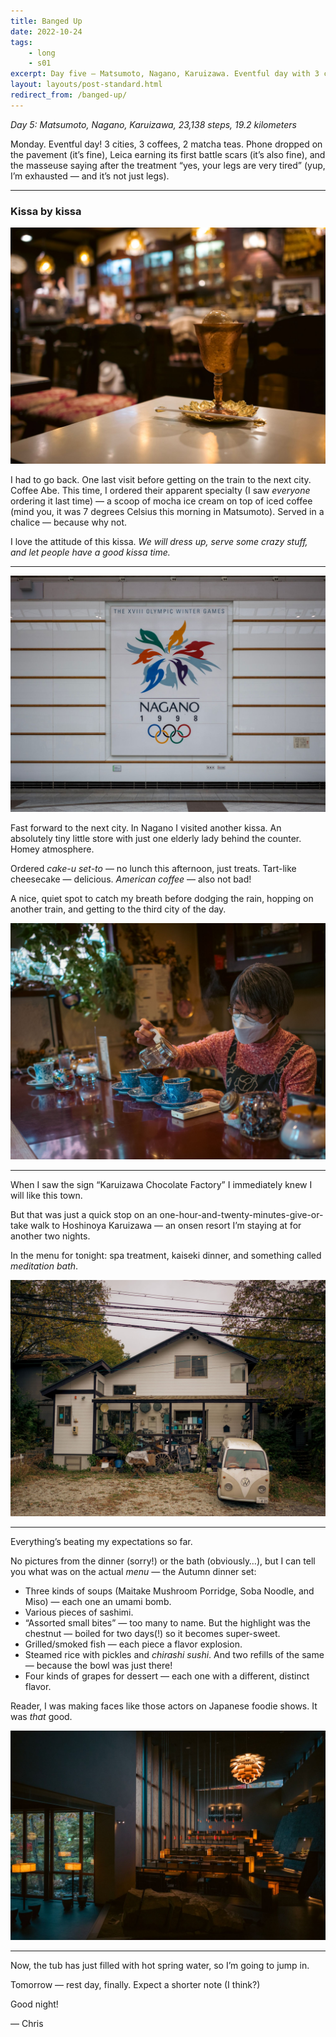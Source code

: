 ```yaml
---
title: Banged Up
date: 2022-10-24
tags: 
    - long
    - s01
excerpt: Day five — Matsumoto, Nagano, Karuizawa. Eventful day with 3 cities, 3 coffees, and 2 matcha teas. Overcaffeinated and tired.
layout: layouts/post-standard.html
redirect_from: /banged-up/
---
```


*Day 5: Matsumoto, Nagano, Karuizawa, 23,138 steps, 19.2 kilometers*

Monday. Eventful day! 3 cities, 3 coffees, 2 matcha teas. Phone dropped on the pavement (it’s fine), Leica earning its first battle scars (it’s also fine), and the masseuse saying after the treatment “yes, your legs are very tired” (yup, I’m exhausted — and it’s not just legs).

---

### Kissa by kissa

![Coffee Abe](/assets/images/bu1.jpeg)

I had to go back. One last visit before getting on the train to the next city. Coffee Abe. This time, I ordered their apparent specialty (I saw *everyone* ordering it last time) — a scoop of mocha ice cream on top of iced coffee (mind you, it was 7 degrees Celsius this morning in Matsumoto). Served in a chalice — because why not.

I love the attitude of this kissa. *We will dress up, serve some crazy stuff, and let people have a good kissa time.*

---

![Nagano still proud of 1998 Winter Olympics](/assets/images/bu2.jpeg)

Fast forward to the next city. In Nagano I visited another kissa. An absolutely tiny little store with just one elderly lady behind the counter. Homey atmosphere.

Ordered *cake-u set-to* — no lunch this afternoon, just treats. Tart-like cheesecake — delicious. *American coffee* — also not bad!

A nice, quiet spot to catch my breath before dodging the rain, hopping on another train, and getting to the third city of the day.

![紗羅夢](/assets/images/bu3.jpeg)

---

When I saw the sign “Karuizawa Chocolate Factory” I immediately knew I will like this town.

But that was just a quick stop on an one-hour-and-twenty-minutes-give-or-take walk to Hoshinoya Karuizawa — an onsen resort I’m staying at for another two nights.

In the menu for tonight: spa treatment, kaiseki dinner, and something called *meditation bath*.

![Karuizawa](/assets/images/bu4.jpeg)

---

Everything’s beating my expectations so far.

No pictures from the dinner (sorry!) or the bath (obviously…), but I can tell you what was on the actual *menu* — the Autumn dinner set:

- Three kinds of soups (Maitake Mushroom Porridge, Soba Noodle, and Miso) — each one an umami bomb.
- Various pieces of sashimi.
- “Assorted small bites” — too many to name. But the highlight was the chestnut — boiled for two days(!) so it becomes super-sweet.
- Grilled/smoked fish — each piece a flavor explosion.
- Steamed rice with pickles and *chirashi sushi*. And two refills of the same — because the bowl was just there!
- Four kinds of grapes for dessert — each one with a different, distinct flavor.

Reader, I was making faces like those actors on Japanese foodie shows. It was *that* good.

![Hoshinoya Karuizawa hotel lobby](/assets/images/bu5.jpeg)

---

Now, the tub has just filled with hot spring water, so I’m going to jump in.

Tomorrow — rest day, finally. Expect a shorter note (I think?)

Good night!

— Chris